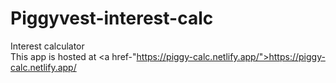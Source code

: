 # Piggyvest-interest-calc
 Interest calculator
 <br>
 This app is hosted at <a href-"https://piggy-calc.netlify.app/">https://piggy-calc.netlify.app/</a>
